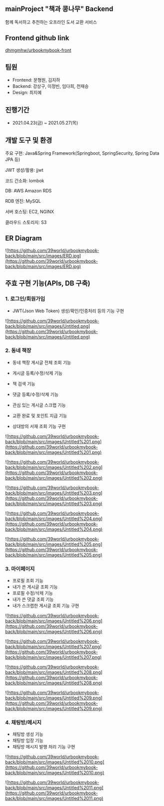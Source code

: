 ## mainProject "책과 콩나무" Backend

함께 독서하고 추천하는 오프라인 도서 교환 서비스  



## **Frontend github link**

[dhmgmhw/urbookmybook-front](https://github.com/dhmgmhw/urbookmybook-front)  



## 팀원

- Frontend: 문형원, 김지하
- Backend: 강상구, 이정빈, 임다희, 천재승
- Design: 최지예  



## 진행기간

- 2021.04.23(금) ~ 2021.05.27(목)  



## 개발 도구 및 환경

주요 구현: Java&Spring Framework(Springboot, SpringSecurity, Spring Data JPA 등)

JWT 생성/활용: jjwt

코드 간소화: lombok

DB: AWS Amazon RDS  

RDB 엔진: MySQL

서버 호스팅: EC2, NGINX

클라우드 스토리지: S3  



## ER Diagram

![https://github.com/39world/urbookmybook-back/blob/main/src/images/ERD.jpg](https://github.com/39world/urbookmybook-back/blob/main/src/images/ERD.jpg)



## 주효 구현 기능(APIs, DB 구축)

### 1. 로그인/회원가입

- JWT(Json Web Token) 생성/확인/인증처리 등의 기능 구현  



![https://github.com/39world/urbookmybook-back/blob/main/src/images/Untitled.png](https://github.com/39world/urbookmybook-back/blob/main/src/images/Untitled.png)  
  




### 2. 동네 책장

- 동네 책장 게시글 전체 조회 기능

- 게시글 등록/수정/삭제 기능

- 책 검색 기능

- 댓글 등록/수정/삭제 기능

- 관심 있는 게시글 스크랩 기능

- 교환 완료 및 포인트 지급 기능

- 상대방의 서재 조회 기능 구현  

  

![https://github.com/39world/urbookmybook-back/blob/main/src/images/Untitled%201.png](https://github.com/39world/urbookmybook-back/blob/main/src/images/Untitled%201.png)

![https://github.com/39world/urbookmybook-back/blob/main/src/images/Untitled%202.png](https://github.com/39world/urbookmybook-back/blob/main/src/images/Untitled%202.png)

![https://github.com/39world/urbookmybook-back/blob/main/src/images/Untitled%203.png](https://github.com/39world/urbookmybook-back/blob/main/src/images/Untitled%203.png)

![https://github.com/39world/urbookmybook-back/blob/main/src/images/Untitled%204.png](https://github.com/39world/urbookmybook-back/blob/main/src/images/Untitled%204.png)

![https://github.com/39world/urbookmybook-back/blob/main/src/images/Untitled%205.png](https://github.com/39world/urbookmybook-back/blob/main/src/images/Untitled%205.png)  
  




### 3. 마이페이지

- 프로필 조회 기능
- 내가 쓴 게시글 조회 기능
- 프로필 수정/삭제 기능
- 내가 쓴 댓글 조회 기능
- 내가 스크랩한 게시글 조회 기능 구현  



![https://github.com/39world/urbookmybook-back/blob/main/src/images/Untitled%206.png](https://github.com/39world/urbookmybook-back/blob/main/src/images/Untitled%206.png)

![https://github.com/39world/urbookmybook-back/blob/main/src/images/Untitled%207.png](https://github.com/39world/urbookmybook-back/blob/main/src/images/Untitled%207.png)

![https://github.com/39world/urbookmybook-back/blob/main/src/images/Untitled%208.png](https://github.com/39world/urbookmybook-back/blob/main/src/images/Untitled%208.png)

![https://github.com/39world/urbookmybook-back/blob/main/src/images/Untitled%209.png](https://github.com/39world/urbookmybook-back/blob/main/src/images/Untitled%209.png)  
  




### 4. 채팅방/메시지

- 채팅방 생성 기능
- 채팅방 입장 기능
- 채팅방 메시지 발행 처리 기능 구현  



![https://github.com/39world/urbookmybook-back/blob/main/src/images/Untitled%2010.png](https://github.com/39world/urbookmybook-back/blob/main/src/images/Untitled%2010.png)

![https://github.com/39world/urbookmybook-back/blob/main/src/images/Untitled%2011.png](https://github.com/39world/urbookmybook-back/blob/main/src/images/Untitled%2011.png)  

   




